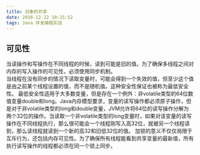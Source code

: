 ```yaml
---
title: 对象的共享
date: 2016-12-22 10:25:52
tags: Java 并发编程实战
---
```

## 可见性
当读操作和写操作在不同线程的时候，读到可能是旧的值。为了确保多线程之间对内存的写入操作的可见性，必须使用同步机制。  
当线程在没有同步的情况下读取变量时，可能会得到一个失效的值，但至少这个值是由之前某个线程设置的值，而不是随机值。这种安全性保证也被称为最低安全性。 
最低安全性适用于大多数变量，但是存在一个例外：非volatile类型的64位数值变量double和long。Java内存模型要求，变量的读写操作都必须原子操作，但是对于非volatile类型的long和double变量，JVM允许将64位的读写操作分解为两个32位的操作。当读取一个非volatile类型的long变量时，如果对该变量的读写操作在不同线程执行，那么很可能会一个线程刚写入高32位，就被另一个线程读到，那么读线程就读到一个新的高32和旧低32位的值。 
加锁的意义不仅仅局限于互斥行为，还包括内存可见性。为了确保所有线程能看到共享变量的最新值，所有执行读写操作的线程都必须在同一个锁上同步。